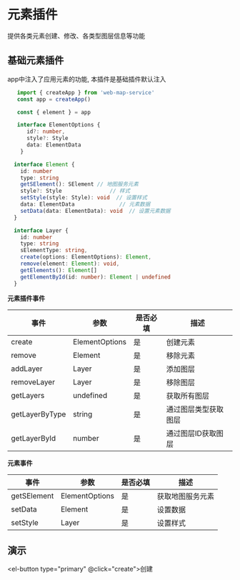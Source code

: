 # 元素插件
提供各类元素创建、修改、各类型图层信息等功能

## 基础元素插件

app中注入了应用元素的功能, 本插件是基础插件默认注入

```ts
   import { createApp } from 'web-map-service'
   const app = createApp()

   const { element } = app

   interface ElementOptions {
      id?: number,
      style?: Style
      data: ElementData
    }

  interface Element {
    id: number
    type: string
    getSElement(): SElement // 地图服务元素
    style?: Style               // 样式
    setStyle(style: Style): void  // 设置样式
    data: ElementData              // 元素数据
    setData(data: ElementData): void  // 设置元素数据
  }

  interface Layer {
    id: number
    type: string
    sElementType: string,
    create(options: ElementOptions): Element,
    remove(element: Element): void,
    getElements(): Element[]
    getElementById(id: number): Element | undefined
  }

```
**元素插件事件**

| 事件      |   参数    |  是否必填   |     描述    |
| ---- | ---- | ---- | ---- |
| create |  ElementOptions  |  是  |  创建元素 |
| remove |  Element  |  是  |  移除元素 |
| addLayer |  Layer  |  是  |  添加图层 |
| removeLayer |  Layer  |  是  |  移除图层 |
| getLayers |  undefined  |  是  |  获取所有图层 |
| getLayerByType |  string  |  是  |  通过图层类型获取图层 |
| getLayerById |  number  |  是  |  通过图层ID获取图层 |


**元素事件**

| 事件      |   参数    |  是否必填   |     描述    |
| ---- | ---- | ---- | ---- |
| getSElement |  ElementOptions  |  是  |  获取地图服务元素 |
| setData |  Element  |  是  |  设置数据 |
| setStyle |  Layer  |  是  |  设置样式 |


## 演示

<div class="flex">
  <el-select v-model="state.selected" class="w-[300px] mb-2 mr-2">
    <el-option :value="item.value" :key="item.value" v-for="item of state.options"></el-option>
  </el-select>

  <el-button type="primary" @click="create">创建</el-button>
</div>
<div class="w-[500px] h-[500px] border-[1px] border-solid" ref="mapRef"></div>

<script setup>
  import { createApp } from 'web-map-service'
  import { onMounted, ref, reactive } from 'vue'

  const app = ref()

  const mapRef = ref()
  const state = reactive({
    selected: 'ap',
    options: [{
      value: 'ap'
    }]
  })

  function create() {
    let data = [
      [Math.random() * 10000, Math.random() * 10000]
      [Math.random() * 10000, Math.random() * 10000],
      [Math.random() * 10000, Math.random() * 10000],
      [Math.random() * 10000, Math.random() * 10000],
    ]
    if (['ap'].includes(state.selected)) {
      data = {
        center: [Math.random() * 10000, Math.random() * 10000],
        radius: Math.random() * 1000
      }
    }

    app.value.element.create({
      type: state.selected,
      data
    })
  }

  onMounted(()=>{
    app.value = createApp({
      el: mapRef.value,
      baseMap: {
        url: 'https://raw.githubusercontent.com/zhuyue6/web-map-service/main/public/images/map.jpg'
      },
    })
  })

</script>